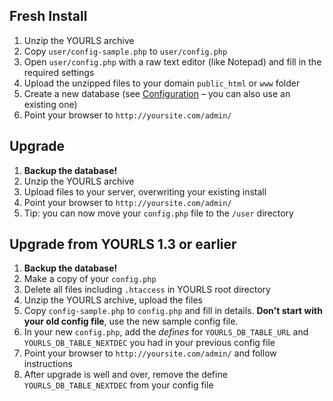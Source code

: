 ## Fresh Install

1.  Unzip the YOURLS archive
2.  Copy `user/config-sample.php` to `user/config.php`
3.  Open `user/config.php` with a raw text editor (like Notepad) and fill in the required settings
4.  Upload the unzipped files to your domain `public_html` or `www` folder
5.  Create a new database (see [Configuration](#config) &ndash; you can also use an existing one)
6.  Point your browser to `http://yoursite.com/admin/`

## Upgrade

1.  **Backup the database!**
2.  Unzip the YOURLS archive
3.  Upload files to your server, overwriting your existing install
4.  Point your browser to `http://yoursite.com/admin/`
5.  Tip: you can now move your `config.php` file to the `/user` directory

## Upgrade from YOURLS 1.3 or earlier

1.  **Backup the database!**
2.  Make a copy of your `config.php`
3.  Delete all files including `.htaccess` in YOURLS root directory
4.  Unzip the YOURLS archive, upload the files
5.  Copy `config-sample.php` to `config.php` and fill in details. **Don't start with your old config file**, use the new sample config file.
6.  In your new `config.php`, add the _defines_ for `YOURLS_DB_TABLE_URL` and `YOURLS_DB_TABLE_NEXTDEC` you had in your previous config file
7.	Point your browser to `http://yoursite.com/admin/` and follow instructions
8.  After upgrade is well and over, remove the define `YOURLS_DB_TABLE_NEXTDEC` from your config file
